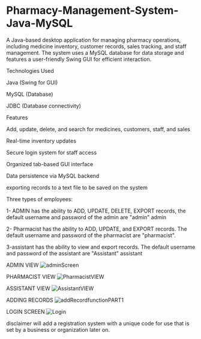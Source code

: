 # Pharmacy-Management-System-Java-MySQL
A Java-based desktop application for managing pharmacy operations, including medicine inventory, customer records, sales tracking, and staff management. The system uses a MySQL database for data storage and features a user-friendly Swing GUI for efficient interaction.

Technologies Used

Java (Swing for GUI)

MySQL (Database)

JDBC (Database connectivity)

Features

Add, update, delete, and search for medicines, customers, staff, and sales

Real-time inventory updates

Secure login system for staff access

Organized tab-based GUI interface

Data persistence via MySQL backend

exporting records to a text file to be saved on the system

Three types of employees:

1- ADMIN has the ability to ADD, UPDATE, DELETE, EXPORT records, the default username and password of the admin are "admin" admin

2- Pharmacist has the ability to ADD, UPDATE, and EXPORT records.  The default username and password of the pharmacist are "pharmacist".

3-assistant has the ability to view and export records.  The default username and password of the assistant are "Assistant" assistant

ADMIN VIEW
![adminScreen](https://github.com/user-attachments/assets/ba1c910c-163d-4743-ac33-f1551332930d)

PHARMACIST VIEW
![PharmacistVIEW](https://github.com/user-attachments/assets/a215dabb-6978-4f12-a868-40f000138743)

ASSISTANT VIEW
![AssistantVIEW](https://github.com/user-attachments/assets/37de95c6-f74c-4e09-be12-b9b787cf5a12)



ADDING RECORDS
![addRecordfunctionPART1](https://github.com/user-attachments/assets/60e1855c-5b52-4e2c-9dc5-ffc6baa75f09)

LOGIN SCREEN
![Login](https://github.com/user-attachments/assets/c7b0b345-253e-4344-8431-af211a1bc2f6)


disclaimer
will add a registration system with a unique code for use that is set by a business or organization later on.

